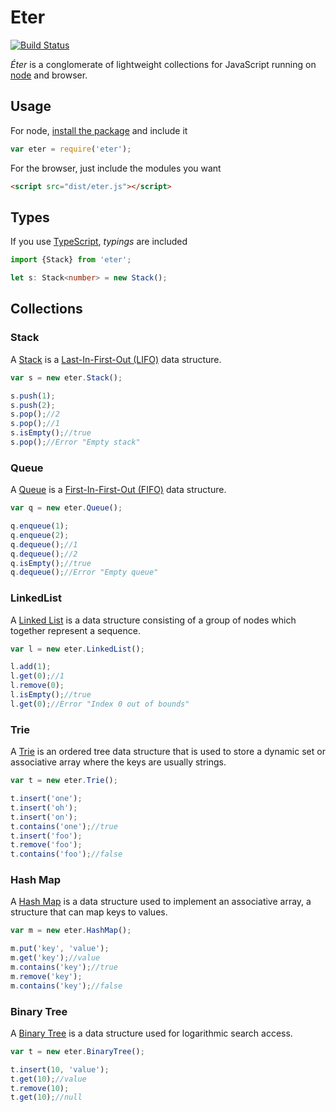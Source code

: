 # Eter

[![Build Status](https://secure.travis-ci.org/keyvanakbary/eter.svg?branch=master)](http://travis-ci.org/keyvanakbary/eter)

*Éter* is a conglomerate of lightweight collections for JavaScript running on [node](http://nodejs.org/) and browser.

## Usage
For node, [install the package](https://www.npmjs.org/package/eter) and include it

```js
var eter = require('eter');
```

For the browser, just include the modules you want

```html
<script src="dist/eter.js"></script>
```

## Types
If you use [TypeScript](http://www.typescriptlang.org/), _typings_ are included

```typescript
import {Stack} from 'eter';

let s: Stack<number> = new Stack();
```

## Collections

### Stack
A [Stack](http://en.wikipedia.org/wiki/Stack_(abstract_data_type)) is a [Last-In-First-Out (LIFO)](http://en.wikipedia.org/wiki/LIFO_(computing)) data structure.

```js
var s = new eter.Stack();

s.push(1);
s.push(2);
s.pop();//2
s.pop();//1
s.isEmpty();//true
s.pop();//Error "Empty stack"
```

### Queue
A [Queue](http://en.wikipedia.org/wiki/Queue_(abstract_data_type)) is a [First-In-First-Out (FIFO)](http://en.wikipedia.org/wiki/FIFO_(computing)) data structure.

```js
var q = new eter.Queue();

q.enqueue(1);
q.enqueue(2);
q.dequeue();//1
q.dequeue();//2
q.isEmpty();//true
q.dequeue();//Error "Empty queue"
```

### LinkedList
A [Linked List](http://www.wikiwand.com/en/Linked_list) is a data structure consisting of a group of nodes which together represent a sequence.

```js
var l = new eter.LinkedList();

l.add(1);
l.get(0);//1
l.remove(0);
l.isEmpty();//true
l.get(0);//Error "Index 0 out of bounds"
```

### Trie
A [Trie](http://en.wikipedia.org/wiki/Trie) is an ordered tree data structure that is used to store a dynamic set or associative array where the keys are usually strings.

```js
var t = new eter.Trie();

t.insert('one');
t.insert('oh');
t.insert('on');
t.contains('one');//true
t.insert('foo');
t.remove('foo');
t.contains('foo');//false
```

### Hash Map
A [Hash Map](http://en.wikipedia.org/wiki/Hash_table) is a data structure used to implement an associative array, a structure that can map keys to values.

```js
var m = new eter.HashMap();

m.put('key', 'value');
m.get('key');//value
m.contains('key');//true
m.remove('key');
m.contains('key');//false
```

### Binary Tree
A [Binary Tree](https://en.wikipedia.org/wiki/Binary_tree) is a data structure used for logarithmic search access.

```js
var t = new eter.BinaryTree();

t.insert(10, 'value');
t.get(10);//value
t.remove(10);
t.get(10);//null
```
